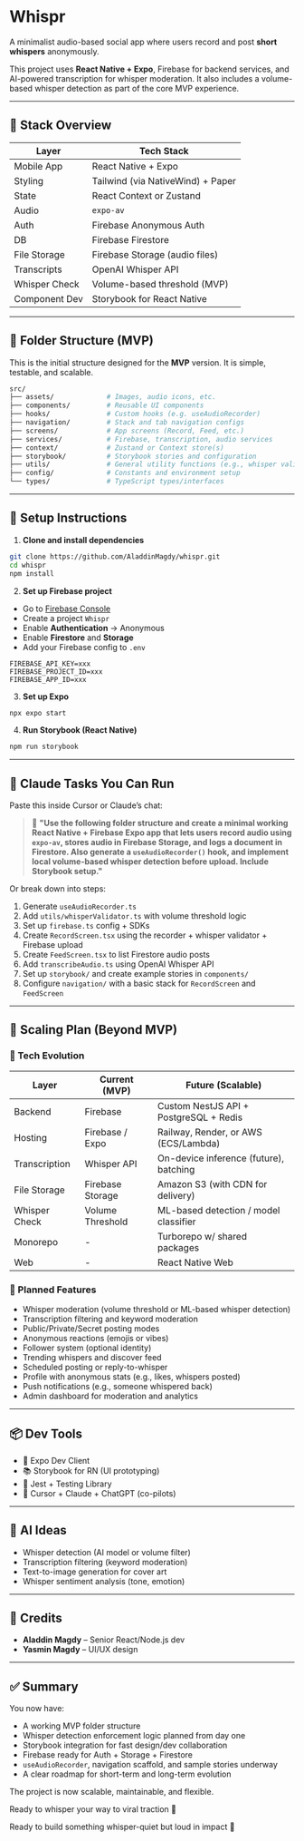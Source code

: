 # Whispr

A minimalist audio-based social app where users record and post **short whispers** anonymously.

This project uses **React Native + Expo**, Firebase for backend services, and AI-powered transcription for whisper moderation. It also includes a volume-based whisper detection as part of the core MVP experience.

---

## 🧱 Stack Overview

| Layer         | Tech Stack                        |
| ------------- | --------------------------------- |
| Mobile App    | React Native + Expo               |
| Styling       | Tailwind (via NativeWind) + Paper |
| State         | React Context or Zustand          |
| Audio         | `expo-av`                         |
| Auth          | Firebase Anonymous Auth           |
| DB            | Firebase Firestore                |
| File Storage  | Firebase Storage (audio files)    |
| Transcripts   | OpenAI Whisper API                |
| Whisper Check | Volume-based threshold (MVP)      |
| Component Dev | Storybook for React Native        |

---

## 📁 Folder Structure (MVP)

This is the initial structure designed for the **MVP** version. It is simple, testable, and scalable.

```bash
src/
├── assets/             # Images, audio icons, etc.
├── components/         # Reusable UI components
├── hooks/              # Custom hooks (e.g. useAudioRecorder)
├── navigation/         # Stack and tab navigation configs
├── screens/            # App screens (Record, Feed, etc.)
├── services/           # Firebase, transcription, audio services
├── context/            # Zustand or Context store(s)
├── storybook/          # Storybook stories and configuration
├── utils/              # General utility functions (e.g., whisper validator)
├── config/             # Constants and environment setup
└── types/              # TypeScript types/interfaces
```

---

## 🔧 Setup Instructions

1. **Clone and install dependencies**

```bash
git clone https://github.com/AladdinMagdy/whispr.git
cd whispr
npm install
```

2. **Set up Firebase project**

- Go to [Firebase Console](https://console.firebase.google.com/)
- Create a project `Whispr`
- Enable **Authentication** → Anonymous
- Enable **Firestore** and **Storage**
- Add your Firebase config to `.env`

```
FIREBASE_API_KEY=xxx
FIREBASE_PROJECT_ID=xxx
FIREBASE_APP_ID=xxx
```

3. **Set up Expo**

```bash
npx expo start
```

4. **Run Storybook (React Native)**

```bash
npm run storybook
```

---

## 📄 Claude Tasks You Can Run

Paste this inside Cursor or Claude’s chat:

> 💬 **"Use the following folder structure and create a minimal working React Native + Firebase Expo app that lets users record audio using `expo-av`, stores audio in Firebase Storage, and logs a document in Firestore. Also generate a `useAudioRecorder()` hook, and implement local volume-based whisper detection before upload. Include Storybook setup."**

Or break down into steps:

1. Generate `useAudioRecorder.ts`
2. Add `utils/whisperValidator.ts` with volume threshold logic
3. Set up `firebase.ts` config + SDKs
4. Create `RecordScreen.tsx` using the recorder + whisper validator + Firebase upload
5. Create `FeedScreen.tsx` to list Firestore audio posts
6. Add `transcribeAudio.ts` using OpenAI Whisper API
7. Set up `storybook/` and create example stories in `components/`
8. Configure `navigation/` with a basic stack for `RecordScreen` and `FeedScreen`

---

## 🚀 Scaling Plan (Beyond MVP)

### 🔧 Tech Evolution

| Layer         | Current (MVP)    | Future (Scalable)                      |
| ------------- | ---------------- | -------------------------------------- |
| Backend       | Firebase         | Custom NestJS API + PostgreSQL + Redis |
| Hosting       | Firebase / Expo  | Railway, Render, or AWS (ECS/Lambda)   |
| Transcription | Whisper API      | On-device inference (future), batching |
| File Storage  | Firebase Storage | Amazon S3 (with CDN for delivery)      |
| Whisper Check | Volume Threshold | ML-based detection / model classifier  |
| Monorepo      | -                | Turborepo w/ shared packages           |
| Web           | -                | React Native Web                       |

### 🌱 Planned Features

- Whisper moderation (volume threshold or ML-based whisper detection)
- Transcription filtering and keyword moderation
- Public/Private/Secret posting modes
- Anonymous reactions (emojis or vibes)
- Follower system (optional identity)
- Trending whispers and discover feed
- Scheduled posting or reply-to-whisper
- Profile with anonymous stats (e.g., likes, whispers posted)
- Push notifications (e.g., someone whispered back)
- Admin dashboard for moderation and analytics

---

## 📦 Dev Tools

- 📱 Expo Dev Client
- 📚 Storybook for RN (UI prototyping)
- 🧪 Jest + Testing Library
- 🧠 Cursor + Claude + ChatGPT (co-pilots)

---

## 🧠 AI Ideas

- Whisper detection (AI model or volume filter)
- Transcription filtering (keyword moderation)
- Text-to-image generation for cover art
- Whisper sentiment analysis (tone, emotion)

---

## 👥 Credits

- **Aladdin Magdy** – Senior React/Node.js dev
- **Yasmin Magdy** – UI/UX design

---

## ✅ Summary

You now have:

- A working MVP folder structure
- Whisper detection enforcement logic planned from day one
- Storybook integration for fast design/dev collaboration
- Firebase ready for Auth + Storage + Firestore
- `useAudioRecorder`, navigation scaffold, and sample stories underway
- A clear roadmap for short-term and long-term evolution

The project is now scalable, maintainable, and flexible.

Ready to whisper your way to viral traction 👻

Ready to build something whisper-quiet but loud in impact 👻
